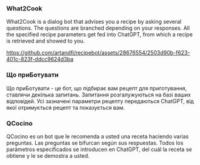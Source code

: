 ### What2Cook

What2Cook is a dialog bot that advises you a recipe by asking several questions. The questions are branched depending on your responses. All the specified recipe parameters get fed into ChatGPT, from which a recipe is retrieved and showed to you. 

https://github.com/artandfi/recipebot/assets/28676554/2503d90b-f623-401c-823f-ddcc9624d3ba

### Що приБотувати

Що приБотувати - це бот, що підбирає вам рецепт для приготування, ставлячи декілька запитань. Запитання розгалужуються на базі ваших відповідей. Усі зазначені параметри рецепту передаються ChatGPT, від якої отримується рецепт та показується вам.

### QCocino

QCocino es un bot que le recomenda a usted una receta haciendo varias preguntas. Las preguntas se bifurcan según sus respuestas. Todos los parámetros especificados se introducen en ChatGPT, del cuál la receta se obtiene y le se demostra a usted.
